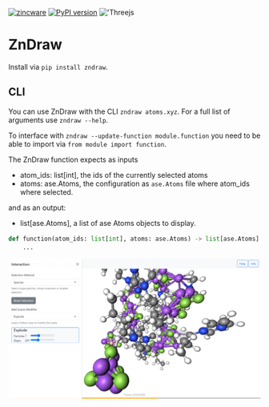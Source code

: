 [![zincware](https://img.shields.io/badge/Powered%20by-zincware-darkcyan)](https://github.com/zincware)
[![PyPI version](https://badge.fury.io/py/zndraw.svg)](https://badge.fury.io/py/zndraw)
!['Threejs](https://img.shields.io/badge/threejs-black?style=for-the-badge&logo=three.js&logoColor=white)


# ZnDraw

Install via ``pip install zndraw``.

## CLI

You can use ZnDraw with the CLI ``zndraw atoms.xyz``.
For a full list of arguments use `zndraw --help`.

To interface with ``zndraw --update-function module.function`` you need to be able to import via ``from module import function``.

The ZnDraw function expects as inputs
- atom_ids: list[int], the ids of the currently selected atoms
- atoms: ase.Atoms, the configuration as `ase.Atoms` file where atom_ids where selected.

and as an output:
- list[ase.Atoms], a list of ase Atoms objects to display.

```python
def function(atom_ids: list[int], atoms: ase.Atoms) -> list[ase.Atoms]|Generator[ase.Atoms, None, None]:
    ...
```

![Alt text](https://raw.githubusercontent.com/zincware/ZnDraw/main/misc/zndraw_ui.png "ZnDraw UI")
